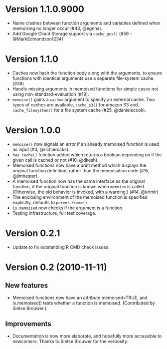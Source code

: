 # Version 1.1.0.9000
* Name clashes between function arguments and variables defined when memoising
  no longer occur (#43, @egnha).
* Add Google Cloud Storage support via `cache_gcs()` (#59 - @MarkEdmondson1234)

# Version 1.1.0
* Caches now hash the function body along with the arguments, to ensure
  functions with identical arguments use a separate file-system cache. (#38)
* Handle missing arguments in memoised functions for simple cases not using
  non-standard-evaluation (#19).
* `memoise()` gains a `cache=` argument to specify an external cache. Two types
  of caches are available, `cache_s3()` for amazon S3 and
  `cache_filesystem()` for a file system cache (#25, @danielecook).

# Version 1.0.0
* `memoise()` now signals an error if an already memoised function is used as
  input (#4, @richierocks).
* `has_cache()` function added which returns a boolean depending on if the
  given call is cached or not (#10, @dkesh).
* Memoised functions now have a print method which displays the original
  function definition, rather than the memoisation code (#15, @jimhester).
* A memoised function now has the same interface as the original function,
  if the original function is known when `memoise` is called. (Otherwise,
  the old behavior is invoked, with a warning.) (#14, @krlmlr)
* The enclosing environment of the memoised function is specified explicitly,
  defaults to `parent.frame()`.
* `is.memoised` now checks if the argument is a function.
* Testing infrastructure, full test coverage.

# Version 0.2.1

* Update to fix outstanding R CMD check issues.

# Version 0.2 (2010-11-11)

## New features

* Memoised functions now have an attribute memoised=TRUE, and
  is.memoised() tests whether a function is memoised. (Contributed by
  Sietse Brouwer.)

## Improvements

* Documentation is now more elaborate, and hopefully more accessible to
  newcomers. Thanks to Sietse Brouwer for the verbosity.
